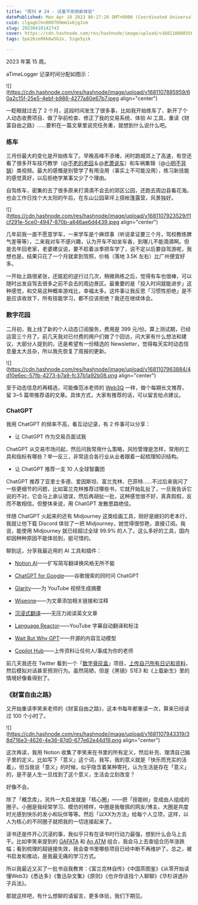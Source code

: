 ```yaml
---
title: "周刊 # 24 - 试着不拒绝新体验"
datePublished: Mon Apr 10 2023 06:27:20 GMT+0000 (Coordinated Universal Time)
cuid: clgagblhn000709mm1x6jg1vm
slug: 20230410142743
cover: https://cdn.hashnode.com/res/hashnode/image/upload/v1681108003560/48c861b2-5ff3-43fe-89fc-37009a2208db.jpeg
tags: 5pe26ze06k6w5b2v, 5zgo5yik

---
```


2023 年第 15 周。

aTimeLogger 记录时间分配如图示：

![](https://cdn.hashnode.com/res/hashnode/image/upload/v1681107885959/60a2c15f-25e5-4ebf-b986-4277a80e67b7.jpeg align="center")

一眨眼就过去了 2 个月，这段时间发生了很多事，比如我开始练车了、新开了个人动态收费项目、做了孕前检查、修正了我的交易系统、体验 AI 工具，重读《财富自由之路》……要积在一篇文章里说完任务重，就想到什么说什么吧。

### 练车

三月份最大的变化是开始练车了。早晚高峰不添堵，闲时跑城郊上了高速，有空还看了很多开车技巧教学（@[不老的老回](https://space.bilibili.com/52103692)＆@[老萧说车](https://space.bilibili.com/698396117)）和车祸集锦（@[小明不背锅](https://space.bilibili.com/31814567)）类视频。最大的感慨是别管学了有用没用（事实上不可能没用），练习新技能的感觉真好，以后拒绝学某事又少了个理由。

自驾练车，密集的去了很多原来打滴滴不会去的郊区公园，还跑去周边县看花海。也会工作日找个大太阳的午后，在东山公园草坪上搭帐篷露营，风景独好。

![](https://cdn.hashnode.com/res/hashnode/image/upload/v1681107923529/f1cf291e-5ce0-4947-870b-a646ae6d4439.jpeg align="center")

几年前我一直不愿意学车，一来学车是个麻烦事（听说拿证要三个月，驾校教练脾气差等等），二来我对车不感兴趣，认为开车不如坐车香，到哪儿不能滴滴啊。但是去年回老家，老婆建议说，要不趁着淡季把车学了，说不定以后要自驾游呢，我想也是。结果只花了一个月就拿到驾照，价格（落地 3.5K 左右）比广州便宜好多。

一开始上路很紧张，还尴尬的逆行过几次，稍微熟练之后，觉得有车也很棒，可以随时出发自驾去很多之前不会去的周边景区。最重要的是「投入时间就能进步」这种感觉，和交易这种概率游戏比，幸福太多。这件事让我反思「习惯性拒绝」是不是应该收敛下，所有技能学习，都不应该拒绝？我还在继续体会。

### 数字花园

二月初，我上线了新的个人动态订阅服务，费用是 399 元/份。算上测试期，已经运营三个月了。前几天我对已付费的用户们做了个回访，问大家有什么想法和建议，大部分人提到的，还是希望有一份精选的 Newsletter，觉得每天实时动态信息量太大且杂，所以我先恢复了周报的更新。

![](https://cdn.hashnode.com/res/hashnode/image/upload/v1681107963884/4d10e6ec-57fb-4273-b7a9-fc37b1a92b08.png align="center")

至于动态信息的再精选，可能像范冰老师的 [Web3Q](http://web3q.net/) 一样，做个每期长文推荐，留 3~5 篇带推荐语的文章。具体方式，大家有推荐的话，可以留言给点建议。

### ChatGPT

我用 ChatGPT 的频率不高，看互动记录，有 2 件事可以分享：

* 让 ChatGPT 作为交易员面试我
    

ChatGPT 从交易市场问起，然后问我常用什么策略，风险管理是怎样，常用的工具和指标有哪些？举一反三，非常适合各行业从业者跟着一起梳理知识结构。

* 让 ChatGPT 推荐一支 10 人全球智囊团
    

ChatGPT 推荐了亚里士多德、爱因斯坦、富兰克林、巴菲特……不过后来我问了一些更细节的问题，比如富兰克林推荐过哪些书，它就开始乱扯了，一旦我告诉它说的不对，它会马上承认错误，然后再胡扯一批，这种感觉很不好，真真假假，反而不敢相信。但整体来说，用 ChatGPT 发散思路绝佳。

伴随 ChatGPT 火起来的还有 Midjourney 这类绘画工具，刚好是媳妇的老本行，我就让他下载 Discord 体验了一把 Midjourney，她觉得很惊艳，直接订阅。我说，能使用 Midjourney 就已经超过全球 99.9% 的人了。这么多好的工具，国内却因种种原因不能体验到，挺可惜的。

聊到这，分享我最近用的 AI 工具和插件：

* [Notion AI](https://www.notion.so/product/ai)——扩写简写翻译换风格无所不能
    
* [ChatGPT for Google](https://chrome.google.com/webstore/detail/chatgpt-for-google/jgjaeacdkonaoafenlfkkkmbaopkbilf)——谷歌搜索的同时问 ChatGPT
    
* [Glarity](https://chrome.google.com/webstore/detail/glarity-summary-for-googl/cmnlolelipjlhfkhpohphpedmkfbobjc)——为 YouTube 视频生成摘要
    
* [Wiseone](https://wiseone.io/)——为文章添加相关链接和注释
    
* [沉浸式翻译](https://chrome.google.com/webstore/detail/immersive-translate/bpoadfkcbjbfhfodiogcnhhhpibjhbnh?hl=zh-CN)——无压力阅读英文文章
    
* [Language Reactor](https://www.languagereactor.com/)——YouTube 字幕自动翻译和标注
    
* [Wait But Why GPT](https://github.com/mckaywrigley/wait-but-why-gpt)——开源的内容互动模型
    
* [Copilot Hub](https://app.copilothub.co/home)——上传资料让任何人/事成为你的老师
    

前几天我还在 Twitter 看到一个「[数字骨灰盒](https://twitter.com/ljsabc/status/1639565165090971648)」项目，[上传自己所有日记和资料](https://www.bilibili.com/video/BV1Mg4y1g71v/)，然后模拟对话甚至预测行为。虽然简陋，但是《黑镜》S1E3 和《上载新生》里的情境好像看得到了。

### 《财富自由之路》

又开始重读李笑来老师的《财富自由之路》，这本书每年都重读一次，算来已经读过 100 个小时了。

![](https://cdn.hashnode.com/res/hashnode/image/upload/v1681107943319/38d716e3-4626-4e36-87d0-677e62e44d19.png align="center")

这次再读，我用 Notion 收集了李笑来在书里的所有定义，然后补充、理清自己脑子里的定义。比如写下「意义」这个词，我写，我的意义就是「快乐而充实的活着」，但当我说「意义」的时候，似乎隐含着某种寄托，认为生活是存在「意义」的，是不是人生一旦找到了这个意义，生活会立刻改变？

好像不会。

除了「概念库」，另外一大启发就是「核心圈」——把「技能树」变成由人组成的圈子。小圈是我经常学习、模仿的榜样，中圈是我敬佩的网友/博主，大圈是共度时光感到快乐的发小和玩伴等等。然后「以XX为方法」给每个人立项，这样，以人为核心的不同圈子就把我的一切连接起来了。

读书还是件开心沉浸的事，我似乎只有在读书时行动力最强，想到什么会马上去干。比如李笑来提到的 [GAFATA](http://www.gafata.com/) 和 [An ATM](https://weibo.com/1576218000/My6XxiGLh) 组合，我会马上去查组合历年涨跌幅；看到梳理的超链接失效，我会查书里哪些项目已经中断不再维护了。总之，被书启发和推动，是我最无痛的学习方式。

所以我最近又买了一批书自我教育：《富兰克林自传》《中国茶图鉴》《从零开始读懂Web3》《悉达多》《鲁迅杂文集》《原则》《也许你该找个人聊聊》《华杉讲透孙子兵法》。

那就这样吧，有什么想聊的请留言，更多体验，我们下期见。